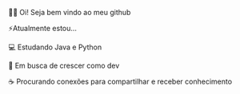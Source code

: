 👋🏼 Oi! Seja bem vindo ao meu github

⚡️Atualmente estou...

💻 Estudando Java e Python

🌱 Em busca de crescer como dev

☕️ Procurando conexões para compartilhar e receber conhecimento
